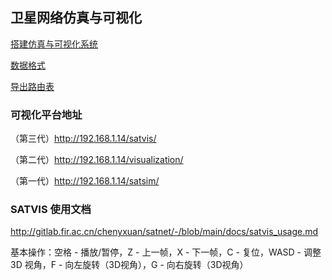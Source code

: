 ## 卫星网络仿真与可视化

[搭建仿真与可视化系统](http://gitlab.fir.ac.cn/chenyxuan/satnet/-/blob/main/docs/README_OLD)

[数据格式](http://gitlab.fir.ac.cn/chenyxuan/satnet/-/blob/main/docs/data_format.md)

[导出路由表](http://gitlab.fir.ac.cn/chenyxuan/satnet/-/blob/main/docs/dump_rib.md)

### 可视化平台地址

（第三代）http://192.168.1.14/satvis/

（第二代）http://192.168.1.14/visualization/

（第一代）http://192.168.1.14/satsim/

### SATVIS 使用文档

http://gitlab.fir.ac.cn/chenyxuan/satnet/-/blob/main/docs/satvis_usage.md

基本操作：空格 - 播放/暂停，Z - 上一帧，X - 下一帧，C - 复位，WASD - 调整 3D 视角，F - 向左旋转（3D视角），G - 向右旋转（3D视角）


